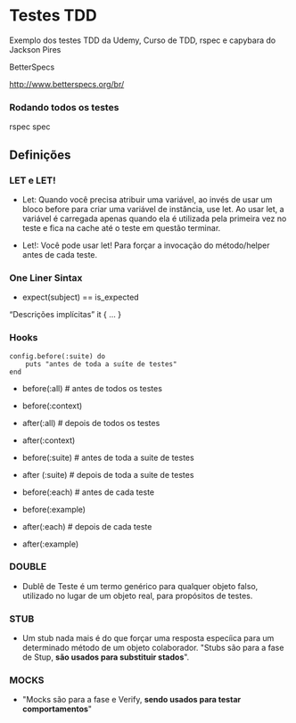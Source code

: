 # Testes TDD
Exemplo dos testes TDD da Udemy, Curso de TDD, rspec e capybara do Jackson Pires

BetterSpecs

http://www.betterspecs.org/br/

### Rodando todos os testes

rspec spec

## Definições

### LET e LET!

* Let: Quando você precisa atribuir uma variável, ao invés de usar um bloco before para criar uma variável de instância, use let.
Ao usar let, a variável é carregada apenas quando ela é utilizada pela primeira vez no teste e fica na cache até o teste em
questão terminar.

* Let!: Você pode usar let! Para forçar a invocação do método/helper antes de cada teste.

### One Liner Sintax

* expect(subject) == is_expected

“Descrições implícitas”
it { … }

### Hooks

    config.before(:suite) do
        puts "antes de toda a suíte de testes"
    end

* before(:all) # antes de todos os testes

* before(:context)

* after(:all) # depois de todos os testes 

* after(:context)

* before(:suite) # antes de toda a suite de testes

* after (:suite) # depois de toda a suite de testes

* before(:each) # antes de cada teste

* before(:example)

* after(:each) # depois de cada teste

* after(:example)

### DOUBLE

* Dublê de Teste é um termo genérico para qualquer objeto falso, utilizado no lugar de um objeto real, para propósitos de testes.

### STUB

* Um stub nada mais é do que forçar uma resposta especíica para um determinado método de um objeto colaborador.
"Stubs são para a fase de Stup, **são usados para substituir stados**".

### MOCKS

* "Mocks são para a fase e Verify, **sendo usados para testar comportamentos**"
